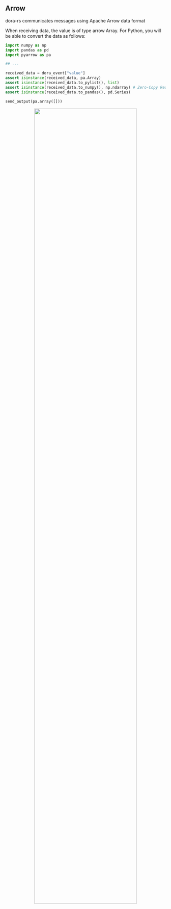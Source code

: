## Arrow

dora-rs communicates messages using Apache Arrow data format

When receiving data, the value is of type arrow Array. For Python, you will be able to convert the data as follows:

```python
import numpy as np
import pandas as pd
import pyarrow as pa

## ...

received_data = dora_event["value"]
assert isinstance(received_data, pa.Array)
assert isinstance(received_data.to_pylist(), list)
assert isinstance(received_data.to_numpy(), np.ndarray) # Zero-Copy Read Only
assert isinstance(received_data.to_pandas(), pd.Series)

send_output(pa.array([]))
```

<p align="center">
    <img src="/img/arrow.png" width="80%"/>
</p>
